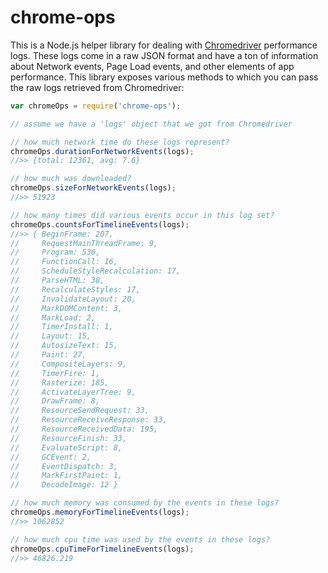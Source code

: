 chrome-ops
==========

This is a Node.js helper library for dealing with [Chromedriver](https://code.google.com/p/selenium/wiki/ChromeDriver) performance logs. These logs come in a raw JSON format and have a ton of information about Network events, Page Load events, and other elements of app performance. This library exposes various methods to which you can pass the raw logs retrieved from Chromedriver:

```js
var chromeOps = require('chrome-ops');

// assume we have a 'logs' object that we got from Chromedriver

// how much network time do these logs represent?
chromeOps.durationForNetworkEvents(logs);
//>> {total: 12361, avg: 7.6}

// how much was downloaded?
chromeOps.sizeForNetworkEvents(logs);
//>> 51923

// how many times did various events occur in this log set?
chromeOps.countsForTimelineEvents(logs);
//>> { BeginFrame: 207,
//     RequestMainThreadFrame: 9,
//     Program: 536,
//     FunctionCall: 16,
//     ScheduleStyleRecalculation: 17,
//     ParseHTML: 38,
//     RecalculateStyles: 17,
//     InvalidateLayout: 20,
//     MarkDOMContent: 3,
//     MarkLoad: 2,
//     TimerInstall: 1,
//     Layout: 15,
//     AutosizeText: 15,
//     Paint: 27,
//     CompositeLayers: 9,
//     TimerFire: 1,
//     Rasterize: 185,
//     ActivateLayerTree: 9,
//     DrawFrame: 8,
//     ResourceSendRequest: 33,
//     ResourceReceiveResponse: 33,
//     ResourceReceivedData: 195,
//     ResourceFinish: 33,
//     EvaluateScript: 8,
//     GCEvent: 2,
//     EventDispatch: 3,
//     MarkFirstPaint: 1,
//     DecodeImage: 12 }

// how much memory was consumed by the events in these logs?
chromeOps.memoryForTimelineEvents(logs);
//>> 1062852

// how much cpu time was used by the events in these logs?
chromeOps.cpuTimeForTimelineEvents(logs);
//>> 46826.219
